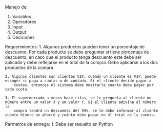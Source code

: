 Manejo de:
1. Variables
2. Operadores
3. Input
4. Output
5. Decisiones

Requerimientos:
    1. Algunos productos pueden tener un porcentaje de descuento. Por cada producto se debe preguntar si tiene porcentaje de descuento, en caso 
        que el producto tenga descuento este debe ser aplicado y debe reflejarse en el total de la compra. Debe aplicarse a los dos productos de la compra

    2. Algunos clientes son clientes VIP, cuando un cliente es VIP, puede escoger si paga a cuotas o de contado. Si el cliente decide pagar a 
        cuotas, entonces el sistema debe mostrarle cuanto debe pagar por cada cuota

    3. El supermercado a veces hace rifas, se le pregunta al cliente un número entre un valor X y un valor Y. Si el cliente adivina el número la 
        compra tendrá un descuento del 90%, se le debe informar al cliente cuánto dinero se ahorró y cuánto debe pagar en el total de la cuenta.


Parmetros de entrega:
    1. Debe ser resuelto en Python
